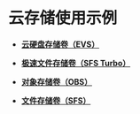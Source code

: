 # 云存储使用示例<a name="cce_01_0393"></a>

-   **[云硬盘存储卷（EVS）](云硬盘存储卷（EVS）.md)**  

-   **[极速文件存储卷（SFS Turbo）](极速文件存储卷（SFS-Turbo）.md)**  

-   **[对象存储卷（OBS）](对象存储卷（OBS）.md)**  

-   **[文件存储卷（SFS）](文件存储卷（SFS）.md)**  


